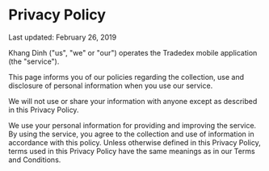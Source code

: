# Privacy Policy

Last updated: February 26, 2019

Khang Dinh ("us", "we" or "our") operates the Tradedex mobile application (the "service").

This page informs you of our policies regarding the collection, use and disclosure of personal information when you use our service.

We will not use or share your information with anyone except as described in this Privacy Policy.

We use your personal information for providing and improving the service. By using the service, you agree to the collection and use of information in accordance with this policy. Unless otherwise defined in this Privacy Policy, terms used in this Privacy Policy have the same meanings as in our Terms and Conditions.

